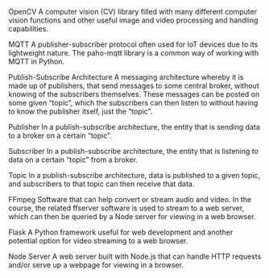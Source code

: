 OpenCV
A computer vision (CV) library filled with many different computer vision functions and other useful image and video processing and handling capabilities.

MQTT
A publisher-subscriber protocol often used for IoT devices due to its lightweight nature. The paho-mqtt library is a common way of working with MQTT in Python.

Publish-Subscribe Architecture
A messaging architecture whereby it is made up of publishers, that send messages to some central broker, without knowing of the subscribers themselves. These messages can be posted on some given “topic”, which the subscribers can then listen to without having to know the publisher itself, just the “topic”.

Publisher
In a publish-subscribe architecture, the entity that is sending data to a broker on a certain “topic”.

Subscriber
In a publish-subscribe architecture, the entity that is listening to data on a certain “topic” from a broker.

Topic
In a publish-subscribe architecture, data is published to a given topic, and subscribers to that topic can then receive that data.

FFmpeg
Software that can help convert or stream audio and video. In the course, the related ffserver software is used to stream to a web server, which can then be queried by a Node server for viewing in a web browser.

Flask
A Python framework useful for web development and another potential option for video streaming to a web browser.

Node Server
A web server built with Node.js that can handle HTTP requests and/or serve up a webpage for viewing in a browser.